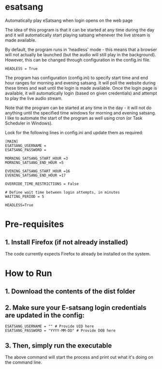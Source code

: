 # esatsang
Automatically play eSatsang when login opens on the web page

The idea of this program is that it can be started at any time during the day and it will automatically start playing satsang whenever the live stream is made available.

By default, the program runs in 'headless' mode - this means that a browser will not actually be launched (but the audio will still play in the background). However, this can be changed through configuration in the config.ini file.

`HEADLESS = True`

The program has configuration (config.ini) to specify start time and end hour ranges for morning and evening satsang. It will poll the website during these times and wait until the login is made available. Once the login page is available, it will automatically login (based on given credentials) and attempt to play the live audio stream.

Note that the program can be started at any time in the day - it will not do anything until the specified time windows for morning and evening satsang. I like to automate the start of the program as well using cron (or Task Scheduler in Windows).

Look for the following lines in config.ini and update them as required:

```
[MAIN]
ESATSANG_USERNAME = 
ESATSANG_PASSWORD = 

MORNING_SATSANG_START_HOUR =3
MORNING_SATSANG_END_HOUR =5

EVENING_SATSANG_START_HOUR =16
EVENING_SATSANG_END_HOUR =17

OVERRIDE_TIME_RESTRICTIONS = False

# Define wait time between login attempts, in minutes
WAITING_PERIOD = 5

HEADLESS=True
```

# Pre-requisites

## 1. Install Firefox (if not already installed)
The code currently expects Firefox to already be installed on the system.


# How to Run

## 1. Download the contents of the dist folder

## 2. Make sure your E-satsang login credentials are updated in the config:

```
ESATSANG_USERNAME = "" # Provide UID here
ESATSANG_PASSWORD = "YYYY-MM-DD" # Provide DOB here
```

## 3. Then, simply run the executable

The above command will start the process and print out what it's doing on the command line.

